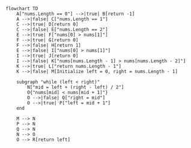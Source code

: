 ﻿```mermaid
flowchart TD
    A["nums.Length == 0"] -->|true| B[return -1]
    A -->|false| C["nums.Length == 1"]
    C -->|true| D[return 0]
    C -->|false| E["nums.Length == 2"]
    E -->|true| F["nums[0] > nums[1]"]
    F -->|true| G[return 0]
    F -->|false| H[return 1]
    E -->|false| I["nums[0] > nums[1]"]
    I -->|true| J[return 0]
    I -->|false| K["nums[nums.Length - 1] > nums[nums.Length - 2]"]
    K -->|true| L["return nums.Length - 1"]
    K -->|false| M[Initialize left = 0, right = nums.Length - 1]

    subgraph "while (left < right)"
        N["mid = left + (right - left) / 2"]
        O{"nums[mid] < nums[mid + 1]"}
        O -->|false| Q["right = mid"]
        O -->|true| P["left = mid + 1"]
    end

    M --> N
    P --> N
    Q --> N
    N --> O
    O --> R[return left]
```